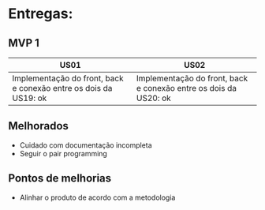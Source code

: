 # Entregas:

## MVP 1

US01 | US02 
-----|-----
Implementação do front, back e conexão entre os dois da US19: ok | Implementação do front, back e conexão entre os dois da US20: ok 
                 
## Melhorados

- Cuidado com documentação incompleta
- Seguir o pair programming

## Pontos de melhorias

- Alinhar o produto de acordo com a metodologia
